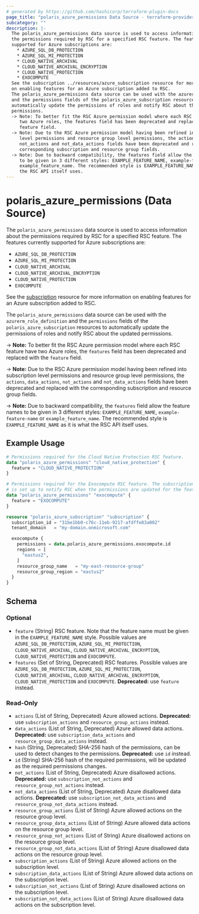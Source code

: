 ```yaml
---
# generated by https://github.com/hashicorp/terraform-plugin-docs
page_title: "polaris_azure_permissions Data Source - terraform-provider-polaris"
subcategory: ""
description: |-
  The polaris_azure_permissions data source is used to access information about
  the permissions required by RSC for a specified RSC feature. The features currently
  supported for Azure subscriptions are:
    * AZURE_SQL_DB_PROTECTION
    * AZURE_SQL_MI_PROTECTION
    * CLOUD_NATIVE_ARCHIVAL
    * CLOUD_NATIVE_ARCHIVAL_ENCRYPTION
    * CLOUD_NATIVE_PROTECTION
    * EXOCOMPUTE
  See the subscription ../resources/azure_subscription resource for more information
  on enabling features for an Azure subscription added to RSC.
  The polaris_azure_permissions data source can be used with the azurerm_role_definition
  and the permissions fields of the polaris_azure_subscription resources to
  automatically update the permissions of roles and notify RSC about the updated
  permissions.
  -> Note: To better fit the RSC Azure permission model where each RSC feature have
     two Azure roles, the features field has been deprecated and replaced with the
     feature field.
  -> Note: Due to the RSC Azure permission model having been refined into subscription
     level permissions and resource group level permissions, the actions, data_actions,
     not_actions and not_data_actions fields have been deprecated and replaced with the
     corresponding subscription and resource group fields.
  -> Note: Due to backward compatibility, the features field allow the feature names
     to be given in 3 different styles: EXAMPLE_FEATURE_NAME, example-feature-name or
     example_feature_name. The recommended style is EXAMPLE_FEATURE_NAME as it is what
     the RSC API itself uses.
---
```


# polaris_azure_permissions (Data Source)

The `polaris_azure_permissions` data source is used to access information about
the permissions required by RSC for a specified RSC feature. The features currently
supported for Azure subscriptions are:
  * `AZURE_SQL_DB_PROTECTION`
  * `AZURE_SQL_MI_PROTECTION`
  * `CLOUD_NATIVE_ARCHIVAL`
  * `CLOUD_NATIVE_ARCHIVAL_ENCRYPTION`
  * `CLOUD_NATIVE_PROTECTION`
  * `EXOCOMPUTE`

See the [subscription](../resources/azure_subscription) resource for more information
on enabling features for an Azure subscription added to RSC.

The `polaris_azure_permissions` data source can be used with the `azurerm_role_definition`
and the `permissions` fields of the `polaris_azure_subscription` resources to
automatically update the permissions of roles and notify RSC about the updated
permissions.

-> **Note:** To better fit the RSC Azure permission model where each RSC feature have
   two Azure roles, the `features` field has been deprecated and replaced with the
   `feature` field.

-> **Note:** Due to the RSC Azure permission model having been refined into subscription
   level permissions and resource group level permissions, the `actions`, `data_actions`,
   `not_actions` and `not_data_actions` fields have been deprecated and replaced with the
   corresponding subscription and resource group fields.

-> **Note:** Due to backward compatibility, the `features` field allow the feature names
   to be given in 3 different styles: `EXAMPLE_FEATURE_NAME`, `example-feature-name` or
   `example_feature_name`. The recommended style is `EXAMPLE_FEATURE_NAME` as it is what
   the RSC API itself uses.

## Example Usage

```terraform
# Permissions required for the Cloud Native Protection RSC feature.
data "polaris_azure_permissions" "cloud_native_protection" {
  feature = "CLOUD_NATIVE_PROTECTION"
}

# Permissions required for the Exocompute RSC feature. The subscription
# is set up to notify RSC when the permissions are updated for the feature.
data "polaris_azure_permissions" "exocompute" {
  feature = "EXOCOMPUTE"
}

resource "polaris_azure_subscription" "subscription" {
  subscription_id = "31be1bb0-c76c-11eb-9217-afdffe83a002"
  tenant_domain   = "my-domain.onmicrosoft.com"

  exocompute {
    permissions = data.polaris_azure_permissions.exocompute.id
    regions = [
      "eastus2",
    ]
    resource_group_name   = "my-east-resource-group"
    resource_group_region = "eastus2"
  }
}
```

<!-- schema generated by tfplugindocs -->
## Schema

### Optional

- `feature` (String) RSC feature. Note that the feature name must be given in the `EXAMPLE_FEATURE_NAME` style. Possible values are `AZURE_SQL_DB_PROTECTION`, `AZURE_SQL_MI_PROTECTION`,  `CLOUD_NATIVE_ARCHIVAL`, `CLOUD_NATIVE_ARCHIVAL_ENCRYPTION`, `CLOUD_NATIVE_PROTECTION` and `EXOCOMPUTE`.
- `features` (Set of String, Deprecated) RSC features. Possible values are `AZURE_SQL_DB_PROTECTION`, `AZURE_SQL_MI_PROTECTION`, `CLOUD_NATIVE_ARCHIVAL`, `CLOUD_NATIVE_ARCHIVAL_ENCRYPTION`, `CLOUD_NATIVE_PROTECTION` and `EXOCOMPUTE`. **Deprecated:** use `feature` instead.

### Read-Only

- `actions` (List of String, Deprecated) Azure allowed actions. **Deprecated:** use `subscription_actions` and `resource_group_actions` instead.
- `data_actions` (List of String, Deprecated) Azure allowed data actions. **Deprecated:** use `subscription_data_actions` and `resource_group_data_actions` instead.
- `hash` (String, Deprecated) SHA-256 hash of the permissions, can be used to detect changes to the permissions. **Deprecated:** use `id` instead.
- `id` (String) SHA-256 hash of the required permissions, will be updated as the required permissions changes.
- `not_actions` (List of String, Deprecated) Azure disallowed actions. **Deprecated:** use `subscription_not_actions` and `resource_group_not_actions` instead.
- `not_data_actions` (List of String, Deprecated) Azure disallowed data actions. **Deprecated:** use `subscription_not_data_actions` and `resource_group_not_data_actions` instead.
- `resource_group_actions` (List of String) Azure allowed actions on the resource group level.
- `resource_group_data_actions` (List of String) Azure allowed data actions on the resource group level.
- `resource_group_not_actions` (List of String) Azure disallowed actions on the resource group level.
- `resource_group_not_data_actions` (List of String) Azure disallowed data actions on the resource group level.
- `subscription_actions` (List of String) Azure allowed actions on the subscription level.
- `subscription_data_actions` (List of String) Azure allowed data actions on the subscription level.
- `subscription_not_actions` (List of String) Azure disallowed actions on the subscription level.
- `subscription_not_data_actions` (List of String) Azure disallowed data actions on the subscription level.

